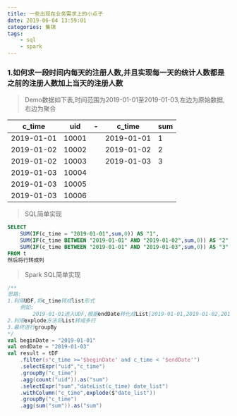 ```yaml
---
title: 一些出现在业务需求上的小点子
date: 2019-06-04 13:59:01
categories: 集锦
tags: 
    - sql
    - spark
---
```

### 1.如何求一段时间内每天的注册人数,并且实现每一天的统计人数都是之前的注册人数加上当天的注册人数
> Demo数据如下表,时间范围为2019-01-01至2019-01-03,左边为原始数据,右边为聚合

|c_time|uid|-|c_time|sum|
|---|---|---|---|---|
|2019-01-01|10001||2019-01-01|1|
|2019-01-02|10002||2019-01-02|2|
|2019-01-02|10003||2019-01-03|3|
|2019-01-03|10004|
|2019-01-03|10005|
|2019-01-03|10006|

<!-- more -->

> SQL简单实现

```sql
SELECT 
    SUM(IF(c_time = "2019-01-01",sum,0)) AS "1",
    SUM(IF(c_time BETWEEN "2019-01-01" AND "2019-01-02",sum,0)) AS "2",
    SUM(IF(c_time BETWEEN "2019-01-01" AND "2019-01-03",sum,0)) AS "3"
FROM t
然后将行转成列
```

> Spark SQL简单实现

```scala
/** 
思路:
1.利用UDF,将c_time转成list形式
    例如:
        2019-01-01进入UDF,根据endDate转化成List[2019-01-01,2019-01-02,2019-01-03]
2.利用explode方法将List转成多行
3.最终进行groupBy
*/
val beginDate = "2019-01-01"
val endDate = "2019-01-03"
val result = tDF
    .filter(s"c_time >='$beginDate' and c_time < '$endDate'")
    .selectExpr("uid","c_time")
    .groupBy("c_time")
    .agg(count("uid")).as("sum")
    .selectExpr("sum","dateList(c_time) date_list")
    .withColumn("c_time",explode($"date_list"))
    .groupBy("c_time")
    .agg(sum("sum")).as("sum")
```
